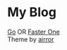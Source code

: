 # My Blog
[Go](https://trust-web.github.io) OR [Faster One](jisen.vercel.app)
<br>
Theme by [airror](https://github.com/trust-web/airror)

